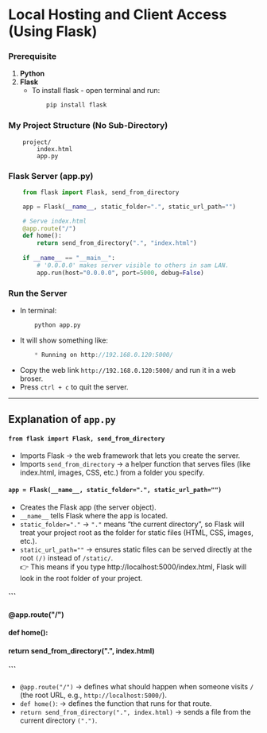 # Local Hosting and Client Access (Using Flask)
### Prerequisite
1. **Python**
2. **Flask**
    - To install flask - open terminal and run:
        ```cmd
            pip install flask
        ```

### My Project Structure (No Sub-Directory)
```pgsql
    project/
        index.html
        app.py
```

### Flask Server (app.py)
```python
    from flask import Flask, send_from_directory

    app = Flask(__name__, static_folder=".", static_url_path="")

    # Serve index.html
    @app.route("/")
    def home():
        return send_from_directory(".", "index.html")
    
    if __name__ == "__main__":
        # '0.0.0.0' makes server visible to others in sam LAN.
        app.run(host="0.0.0.0", port=5000, debug=False)
```

### Run the Server
- In terminal:
    ```cmd
        python app.py
    ```
- It will show something like:
    ```csharp
        * Running on http://192.168.0.120:5000/
    ```
- Copy the web link `http://192.168.0.120:5000/` and run it in a web broser.
- Press `ctrl + c` to quit the server.

---

## Explanation of `app.py`

#### `from flask import Flask, send_from_directory`
- Imports Flask → the web framework that lets you create the server.
- Imports `send_from_directory` → a helper function that serves files (like index.html, images, CSS, etc.) from a folder you specify.

#### `app = Flask(__name__, static_folder=".", static_url_path="")`
- Creates the Flask app (the server object).
- `__name__` tells Flask where the app is located.
- `static_folder="."` → `"."` means “the current directory”, so Flask will treat your project root as the folder for static files (HTML, CSS, images, etc.).
- `static_url_path=""` → ensures static files can be served directly at the root `(/)` instead of `/static/`.<br>
👉 This means if you type http://localhost:5000/index.html, Flask will look in the root folder of your project.

#### ```
#### @app.route("/")
#### def home():
####    return send_from_directory(".", index.html)
#### ```
- `@app.route("/")` → defines what should happen when someone visits `/` (the root URL, e.g., `http://localhost:5000/`).
- `def home()`: → defines the function that runs for that route.
- `return send_from_directory(".", index.html)` → sends a file from the current directory `(".")`.
